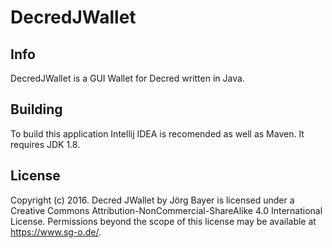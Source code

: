 # DecredJWallet
## Info
DecredJWallet is a GUI Wallet for Decred written in Java.

## Building
To build this application Intellij IDEA is recomended as well as Maven.
It requires JDK 1.8.

## License
Copyright (c) 2016.
Decred JWallet by Jörg Bayer is licensed under a Creative Commons Attribution-NonCommercial-ShareAlike 4.0 International License.
Permissions beyond the scope of this license may be available at https://www.sg-o.de/.


